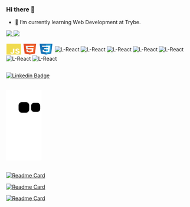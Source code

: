 ### Hi there 👏

- 🌱 I’m currently learning Web Development at Trybe.

<!--
**C4BRALL/C4BRALL** is a ✨ _special_ ✨ repository because its `README.md` (this file) appears on your GitHub profile.

Here are some ideas to get you started:

- 🔭 I’m currently working on ...
- 🌱 I’m currently learning Web Development at TRybe.
- 👯 I’m looking to collaborate on ...
- 🤔 I’m looking for help with ...
- 💬 Ask me about ...
- 📫 How to reach me: ...
- 😄 Pronouns: ...
- ⚡ Fun fact: ...
-->

 <a href="https://github.com/C4BRALL">
  <img height="165em" src="https://github-readme-stats.vercel.app/api?username=C4BRALL&count_private=true&show_icons=true&theme=dracula" />
  <img height="165em" src="https://github-readme-stats.vercel.app/api/top-langs/?username=C4BRALL&theme=dracula&layout=compact" />
</a>

<div style="display: inline_block"><br>
  <img align="center" alt="L-Js" height="30" width="40" src="https://raw.githubusercontent.com/devicons/devicon/master/icons/javascript/javascript-plain.svg">
  <img align="center" alt="L-HTML" height="30" width="40" src="https://raw.githubusercontent.com/devicons/devicon/master/icons/html5/html5-original.svg">
  <img align="center" alt="L-CSS" height="30" width="40" src="https://raw.githubusercontent.com/devicons/devicon/master/icons/css3/css3-original.svg">
  <img align="center" alt="L-React" height="30" width="40" src="https://cdn.jsdelivr.net/gh/devicons/devicon/icons/react/react-original-wordmark.svg">
  <img align="center" alt="L-React" height="30" width="40" src="https://cdn.jsdelivr.net/gh/devicons/devicon/icons/bootstrap/bootstrap-plain.svg">
  <img align="center" alt="L-React" height="30" width="40" src="https://cdn.jsdelivr.net/gh/devicons/devicon/icons/nodejs/nodejs-original.svg">
  <img align="center" alt="L-React" height="30" width="40" src="https://cdn.jsdelivr.net/gh/devicons/devicon/icons/redux/redux-original.svg">
  <img align="center" alt="L-React" height="30" width="40" src="https://cdn.jsdelivr.net/gh/devicons/devicon/icons/mongodb/mongodb-plain.svg">
  <img align="center" alt="L-React" height="30" width="40" src="https://cdn.jsdelivr.net/gh/devicons/devicon/icons/jest/jest-plain.svg">
  <img align="center" alt="L-React" height="30" width="40" src="https://cdn.jsdelivr.net/gh/devicons/devicon/icons/express/express-original-wordmark.svg">
</div>

##

[![Linkedin Badge](https://img.shields.io/badge/linkedin-%230077B5.svg?&style=for-the-badge&logo=linkedin&logoColor=white&link=https://www.linkedin.com/in/jcabraldev/)](https://www.linkedin.com/in/jcabraldev/)
## 
![Snake animation](https://github.com/C4BRALL/C4BRALL/blob/output/github-contribution-grid-snake.svg)
##
[![Readme Card](https://github-readme-stats.vercel.app/api/pin/?username=C4BRALL&repo=trybe-exercicios&theme=dracula)](https://github.com/C4BRALL/trybe-exercicios)

[![Readme Card](https://github-readme-stats.vercel.app/api/pin/?username=C4BRALL&repo=C4BRALL.github.io&theme=dracula)](https://github.com/C4BRALL/C4BRALL.github.io)

[![Readme Card](https://github-readme-stats.vercel.app/api/pin/?username=C4BRALL&repo=Trivia&theme=dracula)](https://github.com/C4BRALL/Trivia)
